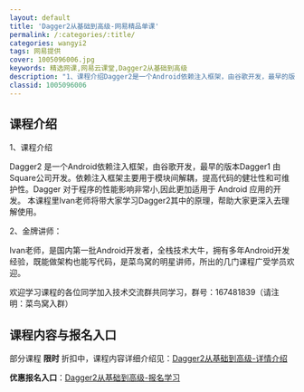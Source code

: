 ```yaml
---
layout: default
title: 'Dagger2从基础到高级-网易精品单课'
permalink: /:categories/:title/
categories: wangyi2
tags: 网易提供
cover: 1005096006.jpg
keywords: 精选网课,网易云课堂,Dagger2从基础到高级
description: "1、课程介绍Dagger2是一个Android依赖注入框架，由谷歌开发，最早的版本Dagger1由Square公司开发。依赖注入框架主要用于模块间解耦，提高代码的健壮性和可维护性。Dagge"
classid: 1005096006
---
```


## 课程介绍

1、课程介绍

Dagger2 是一个Android依赖注入框架，由谷歌开发，最早的版本Dagger1 由Square公司开发。依赖注入框架主要用于模块间解耦，提高代码的健壮性和可维护性。Dagger 对于程序的性能影响非常小,因此更加适用于 Android 应用的开发。 本课程里Ivan老师将带大家学习Dagger2其中的原理，帮助大家更深入去理解使用。



2、金牌讲师：

  Ivan老师，是国内第一批Android开发者，全栈技术大牛，拥有多年Android开发经验，既能做架构也能写代码，是菜鸟窝的明星讲师，所出的几门课程广受学员欢迎。



欢迎学习课程的各位同学加入技术交流群共同学习，群号：167481839（请注明：菜鸟窝入群）

## 课程内容与报名入口

部分课程 **限时** 折扣中，课程内容详细介绍见：[Dagger2从基础到高级-详情介绍](https://study.163.com/course/introduction/1005096006.htm?share=1&shareId=1025206652&utm_campaign=share&utm_medium=iphoneShare&utm_source=&utm_u=1025206652)

**优惠报名入口**：[Dagger2从基础到高级-报名学习](https://study.163.com/course/introduction/1005096006.htm?share=1&shareId=1025206652&utm_campaign=share&utm_medium=iphoneShare&utm_source=&utm_u=1025206652)

